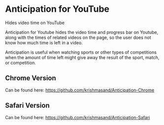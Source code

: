 Anticipation for YouTube
=============

Hides video time on YouTube

Anticipation for Youtube hides the video time and progress bar on Youtube, along with the times of related videos on the page, so the user does not know how much time is left in a video.

Anticipation is useful when watching sports or other types of competitions when the amount of time left might give away the result of the sport, match, or competition.


Chrome Version
---------------

Can be found here: https://github.com/krishmasand/Anticipation-Chrome

Safari Version
--------------

Can be found here: https://github.com/krishmasand/Anticipation-Safari
